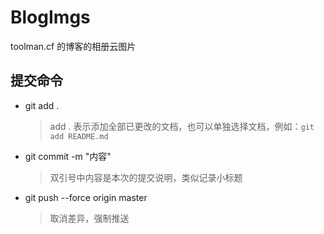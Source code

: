 # BlogImgs

toolman.cf 的博客的相册云图片

## 提交命令

- git add .

  > add . 表示添加全部已更改的文档，也可以单独选择文档，例如：`git add README.md`

- git commit -m "内容"

  > 双引号中内容是本次的提交说明，类似记录小标题

- git push --force  origin master

  > 取消差异，强制推送